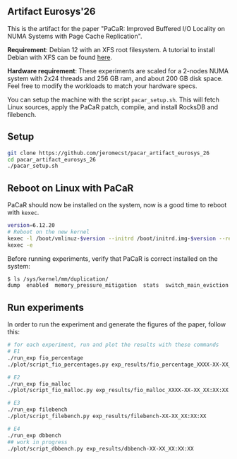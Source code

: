 Artifact Eurosys'26
-------------------

This is the artifact for the paper "PaCaR: Improved Buffered I/O Locality on NUMA Systems with Page Cache Replication".

**Requirement**: Debian 12 with an XFS root filesystem. A tutorial to install Debian with XFS can be found [here](./pdf/tutorial_debian_xfs.pdf).

**Hardware requirement**: These experiments are scaled for a 2-nodes NUMA system with 2x24 threads and 256 GB ram, and about 200 GB disk space. Feel free to modify the workloads to match your hardware specs.

You can setup the machine with the script `pacar_setup.sh`. This will fetch Linux sources, apply the PaCaR patch, compile, and install RocksDB and filebench.

Setup
-----

```sh
git clone https://github.com/jeromecst/pacar_artifact_eurosys_26
cd pacar_artifact_eurosys_26
./pacar_setup.sh
```

Reboot on Linux with PaCaR
--------------------------

PaCaR should now be installed on the system, now is a good time to reboot with `kexec`.

```sh
version=6.12.20
# Reboot on the new kernel
kexec -l /boot/vmlinuz-$version --initrd /boot/initrd.img-$version --reuse-cmdline
kexec -e
```

Before running experiments, verify that PaCaR is correct installed on the system:

```sh
$ ls /sys/kernel/mm/duplication/
dump  enabled  memory_pressure_mitigation  stats  switch_main_eviction  threshold
```

Run experiments
---------------

In order to run the experiment and generate the figures of the paper, follow this:

```sh
# for each experiment, run and plot the results with these commands
# E1
./run_exp fio_percentage
./plot/script_fio_percentages.py exp_results/fio_percentage_XXXX-XX-XX_XX:XX:XX

# E2
./run_exp fio_malloc
./plot/script_fio_malloc.py exp_results/fio_malloc_XXXX-XX-XX_XX:XX:XX

# E3
./run_exp filebench
./plot/script_filebench.py exp_results/filebench-XX-XX_XX:XX:XX

# E4
./run_exp dbbench
## work in progress
./plot/script_dbbench.py exp_results/dbbench-XX-XX_XX:XX:XX
```
